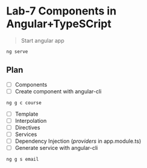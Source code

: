 # Lab-7 Components in Angular+TypeSCript

> Start angular app

```shell
ng serve
```

## Plan

- [ ] Components
- [ ] Create component with angular-cli

```shell
ng g c course
```

- [ ] Template
- [ ] Interpolation
- [ ] Directives
- [ ] Services
- [ ] Dependency Injection (*providers* in app.module.ts)
- [ ] Generate service with angular-cli

```shell
ng g s email
```
